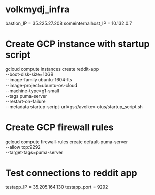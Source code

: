 # volkmydj_infra
bastion_IP = 35.225.27.208
someinternalhost_IP = 10.132.0.7


# Create GCP instance with startup script
gcloud compute instances create reddit-app\
  --boot-disk-size=10GB \
  --image-family ubuntu-1604-lts \
  --image-project=ubuntu-os-cloud \
  --machine-type=g1-small \
  --tags puma-server \
  --restart-on-failure \
  --metadata startup-script-url=gs://avolkov-otus/startup_script.sh

# Create GCP firewall rules

gcloud compute firewall-rules create default-puma-server\
  --allow tcp:9292 \
  --target-tags=puma-server

# Test connections to reddit app

testapp_IP = 35.205.164.130
testapp_port = 9292
